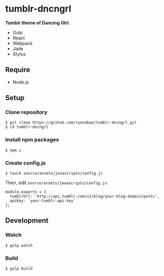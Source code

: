 # tumblr-dncngrl
**Tumblr theme of Dancing GIrl.**

* Gulp
* React
* Webpack
* Jade
* Stylus


## Require
* Node.js


## Setup
### Clone repository

    $ git clone https://github.com/ryonakae/tumblr-dncngrl.git
    $ cd tumblr-dncngrl
    
### Install npm packages

    $ npm i
    
### Create config.js

    $ touch source/assets/javascripts/config.js
    
Then, edit `source/assets/javascripts/config.js`.

    module.exports = {
      tumblrUrl: 'http://api.tumblr.com/v2/blog/your-blog-domain/posts',
      apiKey: 'your-tumblr-api-key'
    };
    
    
## Development
### Watch

    $ gulp watch
    
### Build

    $ gulp build